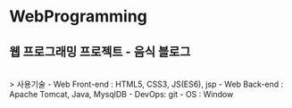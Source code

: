 # WebProgramming
## 웹 프로그래밍 프로젝트 - 음식 블로그

<br>
> 사용기술
- Web Front-end : HTML5, CSS3, JS(ES6), jsp
- Web Back-end : Apache Tomcat, Java, MysqlDB
- DevOps: git
- OS : Window

